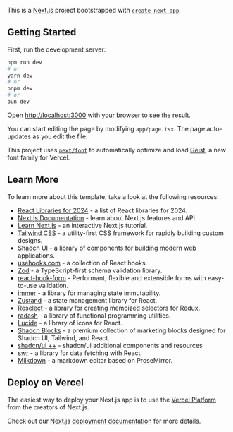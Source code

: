 This is a [Next.js](https://nextjs.org) project bootstrapped with [`create-next-app`](https://nextjs.org/docs/app/api-reference/cli/create-next-app).

## Getting Started

First, run the development server:

```bash
npm run dev
# or
yarn dev
# or
pnpm dev
# or
bun dev
```

Open [http://localhost:3000](http://localhost:3000) with your browser to see the result.

You can start editing the page by modifying `app/page.tsx`. The page auto-updates as you edit the file.

This project uses [`next/font`](https://nextjs.org/docs/app/building-your-application/optimizing/fonts) to automatically optimize and load [Geist](https://vercel.com/font), a new font family for Vercel.

## Learn More

To learn more about this template, take a look at the following resources:

- [React Libraries for 2024](https://www.robinwieruch.de/react-libraries/) - a list of React libraries for 2024.
- [Next.js Documentation](https://nextjs.org/docs) - learn about Next.js features and API.
- [Learn Next.js](https://nextjs.org/learn) - an interactive Next.js tutorial.
- [Tailwind CSS](https://tailwindcss.com/docs) - a utility-first CSS framework for rapidly building custom designs.
- [Shadcn UI](https://ui.shadcn.com/docs) - a library of components for building modern web applications.
- [usehooks.com](https://usehooks.com/) - a collection of React hooks.
- [Zod](https://zod.dev/) - a TypeScript-first schema validation library.
- [react-hook-form](https://react-hook-form.com/get-started) - Performant, flexible and extensible forms with easy-to-use validation.
- [immer](https://immerjs.github.io/immer/) - a library for managing state immutability.
- [Zustand](https://github.com/pmndrs/zustand?tab=readme-ov-file) - a state management library for React.
- [Reselect](https://reselect.js.org/) - a library for creating memoized selectors for Redux.
- [radash](https://radash-docs.vercel.app/) - a library of functional programming utilities.
- [Lucide](https://lucide.dev/icons/) - a library of icons for React.
- [Shadcn Blocks](https://www.shadcnblocks.com/) - a premium collection of marketing blocks designed for Shadcn UI, Tailwind, and React.
- [shadcn/ui ++](https://jidefr.medium.com/shadcn-ui-add-components-and-resources-0846b0f57596) - shadcn/ui additional components and resources
- [swr](https://swr.vercel.app/) - a library for data fetching with React.
- [Milkdown](https://github.com/Milkdown/milkdown) - a markdown editor based on ProseMirror.

## Deploy on Vercel

The easiest way to deploy your Next.js app is to use the [Vercel Platform](https://vercel.com/new?utm_medium=default-template&filter=next.js&utm_source=create-next-app&utm_campaign=create-next-app-readme) from the creators of Next.js.

Check out our [Next.js deployment documentation](https://nextjs.org/docs/app/building-your-application/deploying) for more details.
